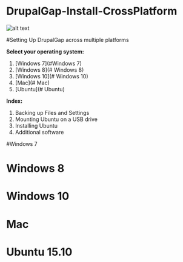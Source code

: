 # DrupalGap-Install-CrossPlatform

![alt text](http://core0.staticworld.net/images/article/2014/08/logo-ubuntu-100372440-primary.idge.png "Ubuntu 15.10")

#Setting Up DrupalGap across multiple platforms

**Select your operating system:**

1. [Windows 7](#Windows 7)
2. [Windows 8](# Windows 8)
3. [Windows 10](# Windows 10)
4. [Mac](# Mac)
5. [Ubuntu](# Ubuntu)

**Index:**

1. Backing up Files and Settings
2. Mounting Ubuntu on a USB drive
3. Installing Ubuntu
4. Additional software

#Windows 7

# Windows 8

# Windows 10

# Mac

# Ubuntu 15.10
